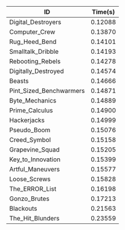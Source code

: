 |ID|Time(s)|
|-|-|
|Digital_Destroyers|0.12088|
|Computer_Crew|0.13870|
|Rug_Heed_Bend|0.14101|
|Smalltalk_Dribble|0.14193|
|Rebooting_Rebels|0.14278|
|Digitally_Destroyed|0.14574|
|Beasts|0.14666|
|Pint_Sized_Benchwarmers|0.14871|
|Byte_Mechanics|0.14889|
|Prime_Calculus|0.14900|
|Hackerjacks|0.14999|
|Pseudo_Boom|0.15076|
|Creed_Symbol|0.15158|
|Grapevine_Squad|0.15205|
|Key_to_Innovation|0.15399|
|Artful_Maneuvers|0.15577|
|Loose_Screws|0.15828|
|The_ERROR_List|0.16198|
|Gonzo_Brutes|0.17213|
|Blackouts|0.21563|
|The_Hit_Blunders|0.23559|
